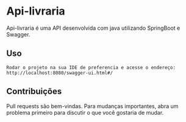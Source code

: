 # Api-livraria

Api-livraria é uma API desenvolvida com java utilizando SpringBoot e Swagger.

## Uso
```
Rodar o projeto na sua IDE de preferencia e acesse o endereço:
http://localhost:8080/swagger-ui.html#/
```

## Contribuições
Pull requests são bem-vindas. Para mudanças importantes, abra um problema primeiro para discutir o que você gostaria de mudar.
